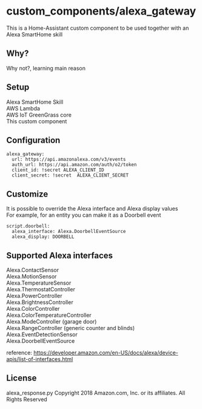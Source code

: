 # custom_components/alexa_gateway
This is a Home-Assistant custom component to be used together with an Alexa SmartHome skill

## Why?
Why not?, learning main reason

## Setup
Alexa SmartHome Skill</br>
AWS Lambda</br>
AWS IoT GreenGrass core</br>
This custom component</br>

## Configuration
```
alexa_gateway:
  url: https://api.amazonalexa.com/v3/events
  auth_url: https://api.amazon.com/auth/o2/token
  client_id: !secret ALEXA_CLIENT_ID
  client_secret: !secret  ALEXA_CLIENT_SECRET
```

## Customize
It is possible to override the Alexa interface and Alexa display values</br>
For example, for an entity you can make it as a Doorbell event
```
script.doorbell:
  alexa_interface: Alexa.DoorbellEventSource
  alexa_display: DOORBELL
```

## Supported Alexa interfaces
Alexa.ContactSensor</br>
Alexa.MotionSensor</br>
Alexa.TemperatureSensor</br>
Alexa.ThermostatController</br>
Alexa.PowerController</br>
Alexa.BrightnessController</br>
Alexa.ColorController</br>
Alexa.ColorTemperatureController</br>
Alexa.ModeController (garage door)</br>
Alexa.RangeController (generic counter and blinds)</br>
Alexa.EventDetectionSensor</br>
Alexa.DoorbellEventSource</br>

reference: https://developer.amazon.com/en-US/docs/alexa/device-apis/list-of-interfaces.html

## License
alexa_response.py
Copyright 2018 Amazon.com, Inc. or its affiliates. All Rights Reserved
